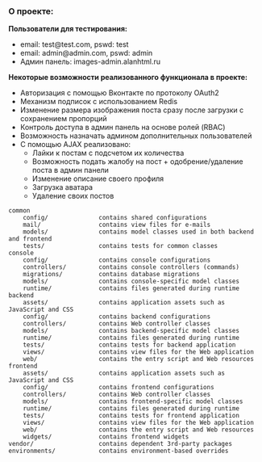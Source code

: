  <h3>О проекте:</h3>
                
<b>Пользователи для тестирования:</b>
<ul>
    <li>email: test@test.com, pswd: test</li>
    <li>email: admin@admin.com, pswd: admin</li>
    <li>Админ панель: images-admin.alanhtml.ru</li>
</ul>

<b>Некоторые возможности реализованного функционала в проекте:</b>
<ul>
    <li>Авторизация с помощью Вконтакте по протоколу OAuth2</li>
    <li>Механизм подписок с использованием Redis</li>
    <li>Изменение размера изображения поста сразу после загрузки с сохранением пропорций</li>
    <li>Контроль доступа в админ панель на основе ролей (RBAC)</li>
    <li>Возможность назначать админом дополнительных пользователей</li>
    <li>
        С помощью AJAX реализовано:
        <ul>
            <li>Лайки к постам с подсчетом их количества</li>
            <li>Возможность подать жалобу на пост + одобрение/удаление поста в админ панели</li>
            <li>Изменение описание своего профиля</li>
            <li>Загрузка аватара</li>
            <li>Удаление своих постов</li>
        </ul>
    </li>
</ul>
                

```
common
    config/              contains shared configurations
    mail/                contains view files for e-mails
    models/              contains model classes used in both backend and frontend
    tests/               contains tests for common classes    
console
    config/              contains console configurations
    controllers/         contains console controllers (commands)
    migrations/          contains database migrations
    models/              contains console-specific model classes
    runtime/             contains files generated during runtime
backend
    assets/              contains application assets such as JavaScript and CSS
    config/              contains backend configurations
    controllers/         contains Web controller classes
    models/              contains backend-specific model classes
    runtime/             contains files generated during runtime
    tests/               contains tests for backend application    
    views/               contains view files for the Web application
    web/                 contains the entry script and Web resources
frontend
    assets/              contains application assets such as JavaScript and CSS
    config/              contains frontend configurations
    controllers/         contains Web controller classes
    models/              contains frontend-specific model classes
    runtime/             contains files generated during runtime
    tests/               contains tests for frontend application
    views/               contains view files for the Web application
    web/                 contains the entry script and Web resources
    widgets/             contains frontend widgets
vendor/                  contains dependent 3rd-party packages
environments/            contains environment-based overrides
```
